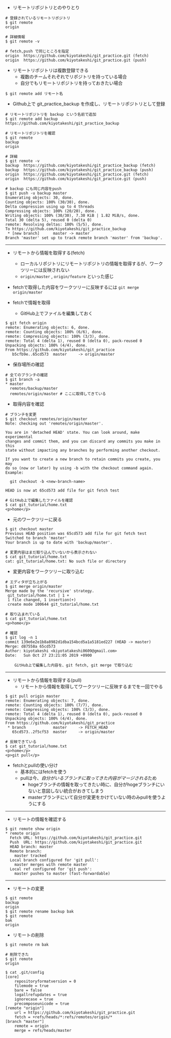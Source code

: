 - リモートリポジトリとのやりとり

```
# 登録されているリモートリポジトリ
$ git remote
origin

# 詳細情報
$ git remote -v

# fetch,push で同じところを指定
origin	https://github.com/kiyotakeshi/git_practice.git (fetch)
origin	https://github.com/kiyotakeshi/git_practice.git (push)

```

- リモートリポジトリは複数登録できる
    - 複数のチームそれぞれでリポジトリを持っている場合
    - 自分でもリモートリポジトリを持っておきたい場合

```
$ git remote add リモート名

```

- Github上で git_practice_backup を作成し、リモートリポジトリとして登録

```
# リモートリポジトリを backup という名前で追加
$ git remote add backup https://github.com/kiyotakeshi/git_practice_backup

# リモートリポジトリを確認
$ git remote
backup
origin

# 詳細
$ git remote -v
backup	https://github.com/kiyotakeshi/git_practice_backup (fetch)
backup	https://github.com/kiyotakeshi/git_practice_backup (push)
origin	https://github.com/kiyotakeshi/git_practice.git (fetch)
origin	https://github.com/kiyotakeshi/git_practice.git (push)

# backup にも同じ内容をpush
$ git push -u backup master
Enumerating objects: 30, done.
Counting objects: 100% (30/30), done.
Delta compression using up to 4 threads
Compressing objects: 100% (20/20), done.
Writing objects: 100% (30/30), 7.30 KiB | 1.82 MiB/s, done.
Total 30 (delta 5), reused 0 (delta 0)
remote: Resolving deltas: 100% (5/5), done.
To https://github.com/kiyotakeshi/git_practice_backup
 * [new branch]      master -> master
Branch 'master' set up to track remote branch 'master' from 'backup'.

```

---

- リモートから情報を取得する(fetch)
    - ローカルリポジトリにリモートリポジトリの情報を取得するが、ワークツリーには反映されない
    - `origin/master` , `origin/feature` といった感じ

- fetchで取得した内容をワークツリーに反映するには `git merge origin/master`

- fetchで情報を取得
    - GitHub上でファイルを編集しておく

```
$ git fetch origin
remote: Enumerating objects: 6, done.
remote: Counting objects: 100% (6/6), done.
remote: Compressing objects: 100% (3/3), done.
remote: Total 4 (delta 1), reused 0 (delta 0), pack-reused 0
Unpacking objects: 100% (4/4), done.
From https://github.com/kiyotakeshi/git_practice
   b5cfb9e..65cd573  master     -> origin/master

```

- 保存場所の確認

```
# 全てのブランチの確認
$ git branch -a
* master
  remotes/backup/master
  remotes/origin/master # ここに取得してきている

```

- 取得内容を確認

```
# ブランチを変更
$ git checkout remotes/origin/master
Note: checking out 'remotes/origin/master'.

You are in 'detached HEAD' state. You can look around, make experimental
changes and commit them, and you can discard any commits you make in this
state without impacting any branches by performing another checkout.

If you want to create a new branch to retain commits you create, you may
do so (now or later) by using -b with the checkout command again. Example:

  git checkout -b <new-branch-name>

HEAD is now at 65cd573 add file for git fetch test

# GitHub上で編集したファイルを確認
$ cat git_tutorial/home.txt
<p>home</p>
```

- 元のワークツリーに戻る

```
$ git checkout master
Previous HEAD position was 65cd573 add file for git fetch test
Switched to branch 'master'
Your branch is up to date with 'backup/master'.

# 変更内容はまだ取り込んでいないから表示されない
$ cat git_tutorial/home.txt
cat: git_tutorial/home.txt: No such file or directory

```

- 変更内容をワークツリーに取り込む

```
# エディタが立ち上がる
$ git merge origin/master
Merge made by the 'recursive' strategy.
 git_tutorial/home.txt | 1 +
 1 file changed, 1 insertion(+)
 create mode 100644 git_tutorial/home.txt

# 取り込まれている
$ cat git_tutorial/home.txt
<p>home</p>

# 確認
$ git log -n 1
commit 139e6e2e1b8a8982d1dba154bcd5a1a5181ed227 (HEAD -> master)
Merge: d87558a 65cd573
Author: kiyotakeshi <kiyotatakeshi0609@gmail.com>
Date:   Sun Oct 27 23:21:05 2019 +0900

    GitHub上で編集した内容を、git fetch, git merge で取り込む

```

---
- リモートから情報を取得する(pull)
    - リモートから情報を取得してワークツリーに反映するまでを一回でやる

```
$ git pull origin master
remote: Enumerating objects: 7, done.
remote: Counting objects: 100% (7/7), done.
remote: Compressing objects: 100% (3/3), done.
remote: Total 4 (delta 1), reused 0 (delta 0), pack-reused 0
Unpacking objects: 100% (4/4), done.
From https://github.com/kiyotakeshi/git_practice
 * branch            master     -> FETCH_HEAD
   65cd573..2f5cf53  master     -> origin/master

# 反映できている
$ cat git_tutorial/home.txt
<p>home</p>
<p>git pull</p>

```

- fetchとpullの使い分け
    - 基本的にはfetchを使う
    - pullは今、*自分がいるブランチに取ってきた内容がマージされる*ため
        - hogeブランチの情報を取ってきたい時に、自分がhogeブランチにいないと意図しない統合がおきてしまう
        - masterブランチにいて自分が変更をかけていない時のみpullを使うようにする

---
- リモートの情報を確認する

```
$ git remote show origin
* remote origin
  Fetch URL: https://github.com/kiyotakeshi/git_practice.git
  Push  URL: https://github.com/kiyotakeshi/git_practice.git
  HEAD branch: master
  Remote branch:
    master tracked
  Local branch configured for 'git pull':
    master merges with remote master
  Local ref configured for 'git push':
    master pushes to master (fast-forwardable)

```

---

- リモートの変更

```
$ git remote
backup
origin
$ git remote rename backup bak
$ git remote
bak
origin
```

- リモートの削除

```
$ git remote rm bak

# 削除できた
$ git remote
origin

$ cat .git/config
[core]
	repositoryformatversion = 0
	filemode = true
	bare = false
	logallrefupdates = true
	ignorecase = true
	precomposeunicode = true
[remote "origin"]
	url = https://github.com/kiyotakeshi/git_practice.git
	fetch = +refs/heads/*:refs/remotes/origin/*
[branch "master"]
	remote = origin
	merge = refs/heads/master

```
